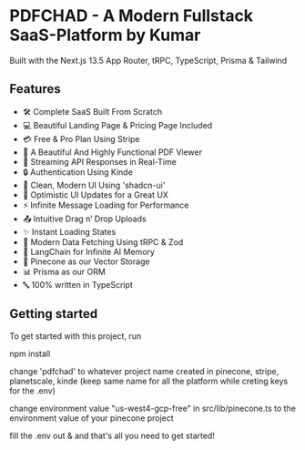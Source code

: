 # PDFCHAD - A Modern Fullstack SaaS-Platform by Kumar

Built with the Next.js 13.5 App Router, tRPC, TypeScript, Prisma & Tailwind

## Features

- 🛠️ Complete SaaS Built From Scratch
- 💻 Beautiful Landing Page & Pricing Page Included
- 💳 Free & Pro Plan Using Stripe
- 📄 A Beautiful And Highly Functional PDF Viewer
- 🔄 Streaming API Responses in Real-Time
- 🔒 Authentication Using Kinde
- 🎨 Clean, Modern UI Using 'shadcn-ui'
- 🚀 Optimistic UI Updates for a Great UX
- ⚡ Infinite Message Loading for Performance
- 📤 Intuitive Drag n’ Drop Uploads
- ✨ Instant Loading States
- 🔧 Modern Data Fetching Using tRPC & Zod
- 🧠 LangChain for Infinite AI Memory
- 🌲 Pinecone as our Vector Storage
- 📊 Prisma as our ORM
- 🔤 100% written in TypeScript

## Getting started

To get started with this project, run

npm install

change 'pdfchad' to whatever project name created in pinecone, stripe, planetscale, kinde (keep same name for all the platform while creting keys for the .env)

change environment value "us-west4-gcp-free" in src/lib/pinecone.ts to the environment value of your pinecone project

fill the .env out & and that's all you need to get started!
